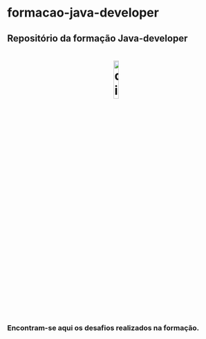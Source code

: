 # formacao-java-developer

## Repositório da formação Java-developer
<h1 align="center">
    <img alt="dio-spread" src="https://hermes.dio.me/tracks/da6041a9-80ef-409e-bd50-5e7be4dfadf6.png" width="15%" />
</h1>

<h3 align="left">
  Encontram-se aqui os desafios realizados na formação.
</h3>
